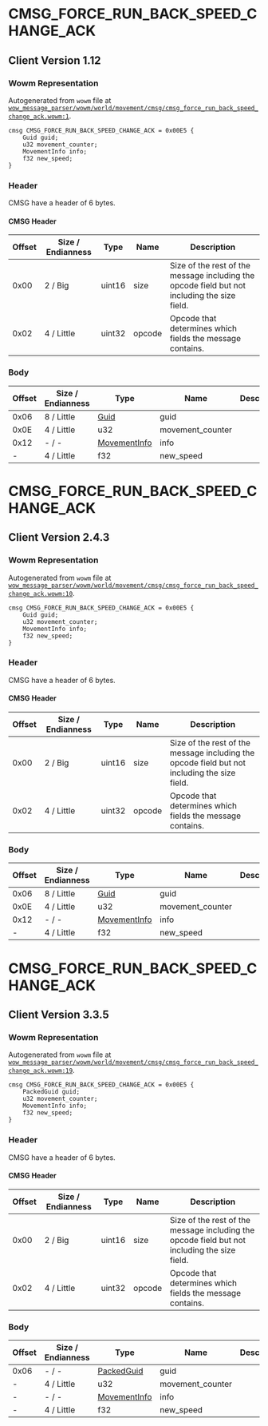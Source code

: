 # CMSG_FORCE_RUN_BACK_SPEED_CHANGE_ACK

## Client Version 1.12

### Wowm Representation

Autogenerated from `wowm` file at [`wow_message_parser/wowm/world/movement/cmsg/cmsg_force_run_back_speed_change_ack.wowm:1`](https://github.com/gtker/wow_messages/tree/main/wow_message_parser/wowm/world/movement/cmsg/cmsg_force_run_back_speed_change_ack.wowm#L1).
```rust,ignore
cmsg CMSG_FORCE_RUN_BACK_SPEED_CHANGE_ACK = 0x00E5 {
    Guid guid;
    u32 movement_counter;
    MovementInfo info;
    f32 new_speed;
}
```
### Header

CMSG have a header of 6 bytes.

#### CMSG Header

| Offset | Size / Endianness | Type   | Name   | Description |
| ------ | ----------------- | ------ | ------ | ----------- |
| 0x00   | 2 / Big           | uint16 | size   | Size of the rest of the message including the opcode field but not including the size field.|
| 0x02   | 4 / Little        | uint32 | opcode | Opcode that determines which fields the message contains.|

### Body

| Offset | Size / Endianness | Type | Name | Description | Comment |
| ------ | ----------------- | ---- | ---- | ----------- | ------- |
| 0x06 | 8 / Little | [Guid](../spec/packed-guid.md) | guid |  |  |
| 0x0E | 4 / Little | u32 | movement_counter |  |  |
| 0x12 | - / - | [MovementInfo](movementinfo.md) | info |  |  |
| - | 4 / Little | f32 | new_speed |  |  |

# CMSG_FORCE_RUN_BACK_SPEED_CHANGE_ACK

## Client Version 2.4.3

### Wowm Representation

Autogenerated from `wowm` file at [`wow_message_parser/wowm/world/movement/cmsg/cmsg_force_run_back_speed_change_ack.wowm:10`](https://github.com/gtker/wow_messages/tree/main/wow_message_parser/wowm/world/movement/cmsg/cmsg_force_run_back_speed_change_ack.wowm#L10).
```rust,ignore
cmsg CMSG_FORCE_RUN_BACK_SPEED_CHANGE_ACK = 0x00E5 {
    Guid guid;
    u32 movement_counter;
    MovementInfo info;
    f32 new_speed;
}
```
### Header

CMSG have a header of 6 bytes.

#### CMSG Header

| Offset | Size / Endianness | Type   | Name   | Description |
| ------ | ----------------- | ------ | ------ | ----------- |
| 0x00   | 2 / Big           | uint16 | size   | Size of the rest of the message including the opcode field but not including the size field.|
| 0x02   | 4 / Little        | uint32 | opcode | Opcode that determines which fields the message contains.|

### Body

| Offset | Size / Endianness | Type | Name | Description | Comment |
| ------ | ----------------- | ---- | ---- | ----------- | ------- |
| 0x06 | 8 / Little | [Guid](../spec/packed-guid.md) | guid |  |  |
| 0x0E | 4 / Little | u32 | movement_counter |  |  |
| 0x12 | - / - | [MovementInfo](movementinfo.md) | info |  |  |
| - | 4 / Little | f32 | new_speed |  |  |

# CMSG_FORCE_RUN_BACK_SPEED_CHANGE_ACK

## Client Version 3.3.5

### Wowm Representation

Autogenerated from `wowm` file at [`wow_message_parser/wowm/world/movement/cmsg/cmsg_force_run_back_speed_change_ack.wowm:19`](https://github.com/gtker/wow_messages/tree/main/wow_message_parser/wowm/world/movement/cmsg/cmsg_force_run_back_speed_change_ack.wowm#L19).
```rust,ignore
cmsg CMSG_FORCE_RUN_BACK_SPEED_CHANGE_ACK = 0x00E5 {
    PackedGuid guid;
    u32 movement_counter;
    MovementInfo info;
    f32 new_speed;
}
```
### Header

CMSG have a header of 6 bytes.

#### CMSG Header

| Offset | Size / Endianness | Type   | Name   | Description |
| ------ | ----------------- | ------ | ------ | ----------- |
| 0x00   | 2 / Big           | uint16 | size   | Size of the rest of the message including the opcode field but not including the size field.|
| 0x02   | 4 / Little        | uint32 | opcode | Opcode that determines which fields the message contains.|

### Body

| Offset | Size / Endianness | Type | Name | Description | Comment |
| ------ | ----------------- | ---- | ---- | ----------- | ------- |
| 0x06 | - / - | [PackedGuid](../spec/packed-guid.md) | guid |  |  |
| - | 4 / Little | u32 | movement_counter |  |  |
| - | - / - | [MovementInfo](movementinfo.md) | info |  |  |
| - | 4 / Little | f32 | new_speed |  |  |

